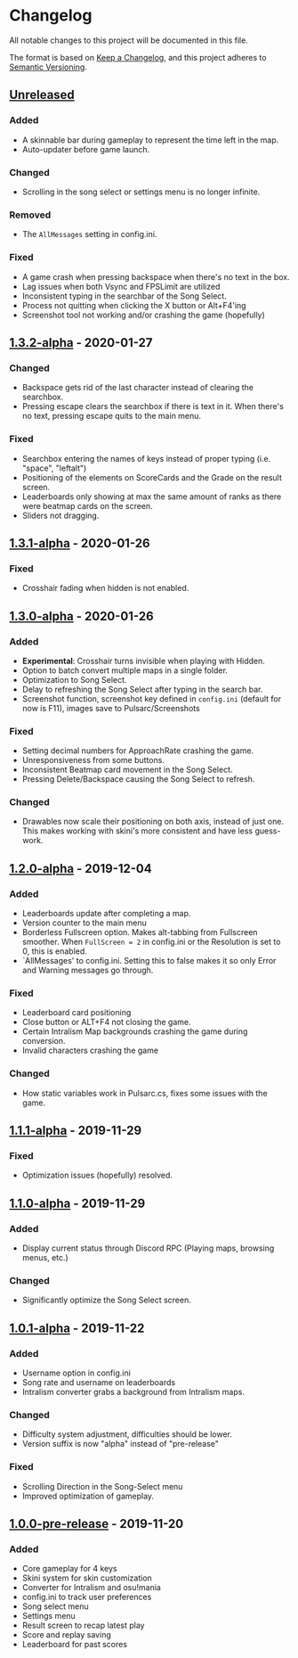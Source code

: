 # Changelog
All notable changes to this project will be documented in this file.

The format is based on [Keep a Changelog](https://keepachangelog.com/en/1.0.0/),
and this project adheres to [Semantic Versioning](https://semver.org/spec/v2.0.0.html).

## [Unreleased]

### Added
- A skinnable bar during gameplay to represent the time left in the map.
- Auto-updater before game launch.

### Changed
- Scrolling in the song select or settings menu is no longer infinite.

### Removed
- The `AllMessages` setting in config.ini.

### Fixed
- A game crash when pressing backspace when there's no text in the box.
- Lag issues when both Vsync and FPSLimit are utilized
- Inconsistent typing in the searchbar of the Song Select.
- Process not quitting when clicking the X button or Alt+F4'ing
- Screenshot tool not working and/or crashing the game (hopefully)

## [1.3.2-alpha] - 2020-01-27

### Changed
- Backspace gets rid of the last character instead of clearing the searchbox.
- Pressing escape clears the searchbox if there is text in it. When there's no text, pressing escape quits to the main menu.

### Fixed
- Searchbox entering the names of keys instead of proper typing (i.e. "space", "leftalt")
- Positioning of the elements on ScoreCards and the Grade on the result screen.
- Leaderboards only showing at max the same amount of ranks as there were beatmap cards on the screen.
- Sliders not dragging.

## [1.3.1-alpha] - 2020-01-26

### Fixed
- Crosshair fading when hidden is not enabled.

## [1.3.0-alpha] - 2020-01-26

### Added
- **Experimental**: Crosshair turns invisible when playing with Hidden.
- Option to batch convert multiple maps in a single folder.
- Optimization to Song Select.
- Delay to refreshing the Song Select after typing in the search bar.
- Screenshot function, screenshot key defined in `config.ini` (default for now is F11), images save to Pulsarc/Screenshots 

### Fixed
- Setting decimal numbers for ApproachRate crashing the game.
- Unresponsiveness from some buttons.
- Inconsistent Beatmap card movement in the Song Select.
- Pressing Delete/Backspace causing the Song Select to refresh.

### Changed
- Drawables now scale their positioning on both axis, instead of just one. This makes working with skini's more consistent and have less guess-work.

## [1.2.0-alpha] - 2019-12-04

### Added
- Leaderboards update after completing a map.
- Version counter to the main menu
- Borderless Fullscreen option. Makes alt-tabbing from Fullscreen smoother. When `FullScreen = 2` in config.ini or the Resolution is set to 0, this is enabled.
- `AllMessages' to config.ini. Setting this to false makes it so only Error and Warning messages go through.

### Fixed
- Leaderboard card positioning
- Close button or ALT+F4 not closing the game.
- Certain Intralism Map backgrounds crashing the game during conversion.
- Invalid characters crashing the game

### Changed
- How static variables work in Pulsarc.cs, fixes some issues with the game.

## [1.1.1-alpha] - 2019-11-29

### Fixed
- Optimization issues (hopefully) resolved.

## [1.1.0-alpha] - 2019-11-29

### Added
- Display current status through Discord RPC (Playing maps, browsing menus, etc.)

### Changed
- Significantly optimize the Song Select screen.

## [1.0.1-alpha] - 2019-11-22

### Added
- Username option in config.ini
- Song rate and username on leaderboards
- Intralism converter grabs a background from Intralism maps.

### Changed
- Difficulty system adjustment, difficulties should be lower.
- Version suffix is now "alpha" instead of "pre-release"

### Fixed
- Scrolling Direction in the Song-Select menu
- Improved optimization of gameplay.

## [1.0.0-pre-release] - 2019-11-20

### Added
- Core gameplay for 4 keys
- Skini system for skin customization
- Converter for Intralism and osu!mania
- config.ini to track user preferences
- Song select menu
- Settings menu
- Result screen to recap latest play
- Score and replay saving
- Leaderboard for past scores


[unreleased]: https://github.com/PulsarcGame/Pulsarc/compare/v1.3.2-alpha...HEAD
[1.3.2-alpha]: https://github.com/PulsarcGame/Pulsarc/compare/v1.3.1-alpha...v1.3.2-alpha
[1.3.1-alpha]: https://github.com/PulsarcGame/Pulsarc/compare/v1.3.0-alpha...v1.3.1-alpha
[1.3.0-alpha]: https://github.com/PulsarcGame/Pulsarc/compare/v1.2.0-alpha...v1.3.0-alpha
[1.2.0-alpha]: https://github.com/PulsarcGame/Pulsarc/compare/v1.1.1-alpha...v1.2.0-alpha
[1.1.1-alpha]: https://github.com/PulsarcGame/Pulsarc/compare/v1.1.0-alpha...v1.1.1-alpha
[1.1.0-alpha]: https://github.com/PulsarcGame/Pulsarc/compare/v1.0.1-alpha...v1.1.0-alpha
[1.0.1-alpha]: https://github.com/PulsarcGame/Pulsarc/compare/v1.0.0-pre-release...v1.0.1-alpha
[1.0.0-pre-release]: https://github.com/PulsarcGame/Pulsarc/tree/v1.0.0-pre-release

